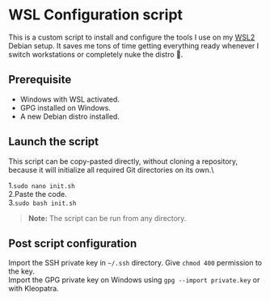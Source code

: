 # WSL Configuration script
This is a custom script to install and configure the tools I use on my [WSL2](https://learn.microsoft.com/fr-fr/windows/wsl/) Debian setup. It saves me tons of time getting everything ready whenever I switch workstations or completely nuke the distro 🗿. 

## Prerequisite
* Windows with WSL activated.
* GPG installed on Windows.
* A new Debian distro installed.

## Launch the script
This script can be copy-pasted directly, without cloning a repository, because it will initialize all required Git directories on its own.\

1.`sudo nano init.sh`\
2.Paste the code.\
3.`sudo bash init.sh`

> **Note:** The script can be run from any directory.

## Post script configuration
Import the SSH private key in `~/.ssh` directory. Give `chmod 400` permission to the key.\
Import the GPG private key on Windows using  `gpg --import private.key` or with Kleopatra.
